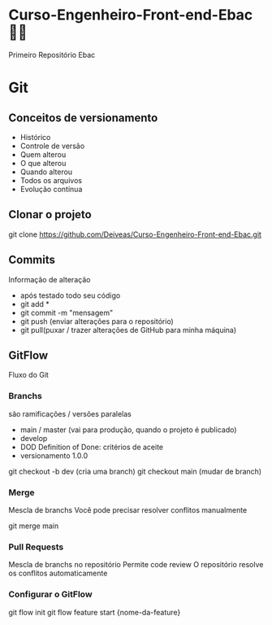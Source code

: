 # Curso-Engenheiro-Front-end-Ebac:man_student:
Primeiro Repositório Ebac

# Git
## Conceitos de versionamento
- Histórico
- Controle de versão
- Quem alterou
- O que alterou
- Quando alterou
- Todos os arquivos
- Evolução contínua

## Clonar o projeto
git clone https://github.com/Deiveas/Curso-Engenheiro-Front-end-Ebac.git

## Commits
Informação de alteração
- após testado todo seu código
- git add *
- git commit -m "mensagem"
- git push (enviar alterações para o repositório)
- git pull(puxar / trazer alterações de GitHub para minha máquina)

## GitFlow
Fluxo do Git

### Branchs
são ramificações / versões paralelas

- main / master (vai para produção, quando o projeto é publicado)
- develop
- DOD Definition of Done: critérios de aceite
- versionamento 1.0.0

git checkout -b dev (cria uma branch)
git checkout main (mudar de branch)

### Merge
Mescla de branchs
Você pode precisar resolver conflitos manualmente


git merge main

### Pull Requests
Mescla de branchs no repositório
Permite code review
O repositório resolve os conflitos automaticamente

### Configurar o GitFlow
git flow init
git flow feature start {nome-da-feature}

